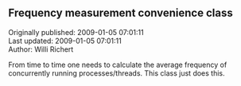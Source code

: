 ## Frequency measurement convenience class  
Originally published: 2009-01-05 07:01:11  
Last updated: 2009-01-05 07:01:11  
Author: Willi Richert  
  
From time to time one needs to calculate the average frequency of concurrently running processes/threads. This class just does this.
